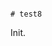                                                                                              # test8

Init.
